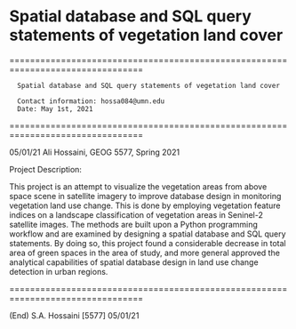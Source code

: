 # Spatial database and SQL query statements of vegetation land cover
================================================================================
        
      Spatial database and SQL query statements of vegetation land cover 
      
      Contact information: hossa084@umn.edu
      Date: May 1st, 2021
================================================================================

05/01/21   Ali Hossaini, GEOG 5577, Spring 2021


Project Description:

  This project is an attempt to visualize the vegetation areas from above space scene in
  satellite imagery to improve database design in monitoring vegetation land use change. 
  This is done by employing vegetation feature indices on a landscape classification of 
  vegetation areas in Seninel-2 satellite images. The methods are built upon a Python 
  programming workflow and are examined by designing a spatial database and SQL query 
  statements. By doing so, this project found a considerable decrease in total area of 
  green spaces in the area of study, and more general approved the analytical capabilities
  of spatial database design in land use change detection in urban regions.

================================================================================

(End)                  S.A. Hossaini [5577]                            05/01/21





